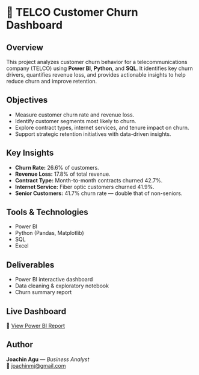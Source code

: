 # 🧩 TELCO Customer Churn Dashboard

## Overview
This project analyzes customer churn behavior for a telecommunications company (TELCO) using **Power BI**, **Python**, and **SQL**.
It identifies key churn drivers, quantifies revenue loss, and provides actionable insights to help reduce churn and improve retention.

## Objectives
- Measure customer churn rate and revenue loss.
- Identify customer segments most likely to churn.
- Explore contract types, internet services, and tenure impact on churn.
- Support strategic retention initiatives with data-driven insights.

## Key Insights
- **Churn Rate:** 26.6% of customers.
- **Revenue Loss:** 17.8% of total revenue.
- **Contract Type:** Month-to-month contracts churned 42.7%.
- **Internet Service:** Fiber optic customers churned 41.9%.
- **Senior Customers:** 41.7% churn rate — double that of non-seniors.

## Tools & Technologies
- Power BI
- Python (Pandas, Matplotlib)
- SQL
- Excel

## Deliverables
- Power BI interactive dashboard
- Data cleaning & exploratory notebook
- Churn summary report

## Live Dashboard
🔗 [View Power BI Report](https://app.powerbi.com/view?r=eyJrIjoiMWJjOGVlZmUtYWI2MC00ZmZlLThlMTgtNTNjMzVlZjk3OWI0IiwidCI6ImRmODY3OWNkLWE4MGUtNDVkOC05OWFjLWM4M2VkN2ZmOTVhMCJ9)

## Author
**Joachin Agu** — *Business Analyst*  
📧 joachinmj@gmail.com  
